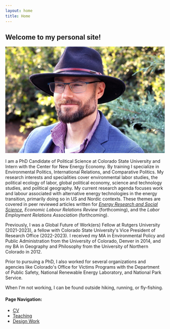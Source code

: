 ```yaml
---
layout: home
title: Home
---
```


## Welcome to my personal site!

![Profile Picture](content/img/ProfilePic-2(1)(1).jpg)
  
I am a PhD Candidate of Political Science at Colorado State University and Intern with the Center for New Energy Economy. 
By training I specialize in Environmental Politics, International Relations, and Comparative Politics. My research interests and specialities cover environmental labor studies, the political ecology of labor, global political economy, science and technology studies, and political geography. My current research agenda focuses work and labour associated with alternative energy technologies in the energy transition, primarily doing so in US and Nordic contexts. These themes are covered in peer reviewed articles written for [_Energy Research and Social Science_](https://www.sciencedirect.com/science/article/abs/pii/S2214629622004315), _Economic Labour Relations Review_ (forthcoming), and the _Labor Employment Relations Association_ (forthcoming).  

Previously, I was a Global Future of Work(ers) Fellow at Rutgers University (2021-2023), a fellow with Colorado State University's Vice President of Research Office (2022-2023). I received my MA in Environmental Policy and Public Administration from the University of Colorado, Denver in 2014, and my BA in Geography and Philosophy from the University of Northern Colorado in 2012.

Prior to pursuing a PhD, I also worked for several organizations and agencies like Colorado's Office for Victims Programs with the Department of Public Safety, National Renewable Energy Laboratory, and National Park Service. 

When I'm not working, I can be found outside hiking, running, or fly-fishing.

#### Page Navigation:

- [CV](01-CV)
- [Teaching](02-Teaching)
- [Design Work](03-Design.md)
